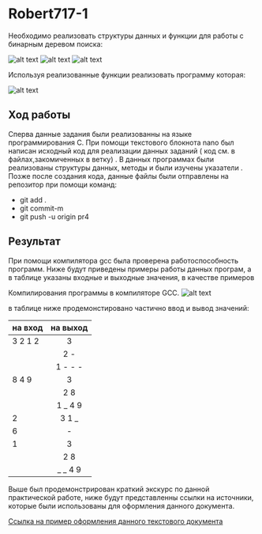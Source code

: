 # Robert717-1

Необходимо реализовать структуры данных и функции для работы с бинарным деревом поиска:

![alt text](https://pp.userapi.com/c845418/v845418795/1ec6b9/3Kzc5CmXVH4.jpg)
![alt text](https://pp.userapi.com/c845418/v845418795/1ec6c1/je9bO-hohBA.jpg)
![alt text](https://pp.userapi.com/c845418/v845418795/1ec6c8/g_9VfELuLjY.jpg)

Используя реализованные функции реализовать программу которая:

![alt text](https://pp.userapi.com/c845418/v845418795/1ec6d0/2uZqNjFMeaQ.jpg)

## **Ход работы**

Сперва данные задания были реализованны на языке программирования C. При помощи текстового блокнота nano был написан исходный код для реализации данных заданий ( код см. в файлах,закомиченных в ветку) . В данных программах были реализованы структуры данных, методы и были изучены указатели . Позже после создания кода, данные файлы были отправлены на репозитор при помощи команд:

- git add .
- git commit-m
- git push -u origin pr4

## **Результат**

При помощи компилятора gcc была проверена работоспособность программ. Ниже будут приведены примеры работы данных програм, а в таблице указаны входные и выходные значения, в качестве примеров

Компилирования программы в компиляторе GCC.
![alt text](https://pp.userapi.com/c855220/v855220136/221fe/bhAo8ggK6Co.jpg) 

 в таблице ниже продемонстировано частично ввод и вывод значений: 
  
| на вход       |  на выход         | 
| ------------- |:-----------------:| 
|3 2 1 2        | 3                 |
|               | 2 -               |   
|               | 1 - - -           |
|8 4 9          | 3                 |
|               | 2 8               |
|               | 1 _ 4 9           |
|2              |3 1 _              |
| 6             |  -                |
|1              | 3                 |
|               | 2 8               |
|               | _ _ 4 9           |

  Выше был продемонстрирован краткий экскурс по данной практической работе, ниже будут представленны ссылки на источники, которые были использованы для оформления данного документа.
 
 [Ссылка на пример оформления данного текстового документа](https://github.com/adam-p/markdown-here/wiki/Markdown-Cheatsheet)

